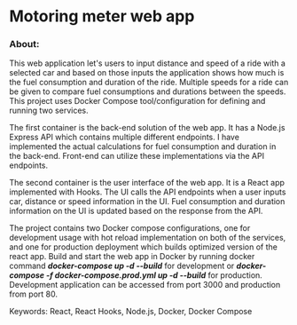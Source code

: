 # Motoring meter web app

### About:
This web application let's users to input distance and speed of a ride with a selected car and based on those inputs the application shows how much is the fuel consumption and duration of the ride. Multiple speeds for a ride can be given to compare fuel consumptions and durations between the speeds. This project uses Docker Compose tool/configuration for defining and running two services. 

The first container is the back-end solution of the web app. It has a Node.js Express API which contains multiple different endpoints. I have implemented the actual calculations for fuel consumption and duration in the back-end. Front-end can utilize these implementations via the API endpoints. 

The second container is the user interface of the web app. It is a React app implemented with Hooks. The UI calls the API endpoints when a user inputs car, distance or speed information in the UI. Fuel consumption and duration information on the UI is updated based on the response from the API. 

The project contains two Docker compose configurations, one for development usage with hot reload implementation on both of the services, and one for production deployment which builds optimized version of the react app. Build and start the web app in Docker by running docker command ***docker-compose up -d --build*** for development or ***docker-compose -f docker-compose.prod.yml up -d --build*** for production. Development application can be accessed from port 3000 and production from port 80.

Keywords: React, React Hooks, Node.js, Docker, Docker Compose
